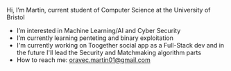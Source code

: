 Hi, I’m Martin, current student of Computer Science at the University of Bristol
- I’m interested in Machine Learning/AI and Cyber Security
- I’m currently learning penteting and binary exploitation
- I'm currently working on Toogether social app as a Full-Stack dev and in the future I'll lead the Security and Matchmaking algorithm parts
- How to reach me: oravec.martin01@gmail.com 
<!---
### - Languages:
    - C, C#, C++
    - Python
    - Go
    - Java
    - JavaScript
    - HTML
    - MATLAB
    - MySQL, MariaDB
    - x86 assembly
### - Tools:
    - (Python libraries) TensorFlow+Keras, PyTorch, PyCryptodome, Numpy
    - (Text editors) IntelliJ, Visual Studio Code, vim+vi, nano, Notepad++
    - (Debugging) gdb, standard debugging tools embedded in text editors and web browsers
    - (Pentesting) nmap, msfvenom, Metasploit, Burp Suite, john the ripper, wireshark, Netcat+Socat
    - (VM manager) Virtual Box
    - (Game Engines) Unity
    - (Terminals) Bash, Powershell+Command Prompt
    - Git + GitHub
### - OS environments
####    - GNU/Linux:
      - Debian: Ubuntu 20.04, 22.04, Kali, Parrot, Arch, Raspberry Pi OS CLI + GUI
      - Red Hat: Fedora, CentOS
####    - Windows:
      - XP, 7, 8+8.1, 10, 11 
### - Knowledge: 
####        - General
            - Parallel Programming (Intermediate/Advanced)
            - Secure Programming skills (Advanced)
            - Future proof coding solutions (Advanced)
            - Optimization (Intermediate/Advanced)
####        - Machine Learning / AI
            - Tensorflow+Keras, PyTorch (python libraries for ML)
            - Min-Max with alpha beta pruning (Basic Game AI)
            - regression based models
            - Deep Neural Networks
            - Residual Neural Networks
            - Convolutional Neural Networks
            - U-Net (NN structure)
            - ResNet (NN structure)
####        - Pentesting and exploitation:
            - Binary exploitation (Intermediate)
            - Cryptography exploitation (Beginner/Intermediate)
              - exploiting unsafe or insecure algorithms/implementations 
            - Web hacking (Intermediate)
            - Privilege escalation (Linux: Intermediate,  Windows: Beginner)
            - Network Security (Intermediate)
            - Vulnerability research (Beginner/Intermediate)
        
--->
